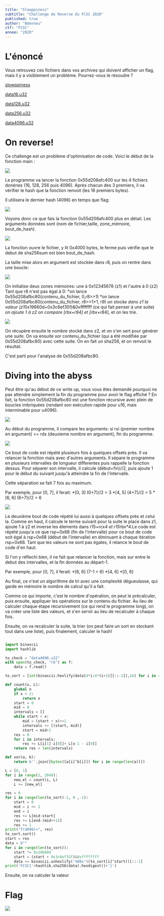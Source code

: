 ```yaml
---
title: "Slowppiness"
subtitle: "Challenge de Reverse du FCSC 2020"
published: true
author: "Bdenneu"
ctf: "FCSC"
annee: "2020"
---
```


# L'énoncé

Vous retrouvez ces fichiers dans vos archives qui doivent afficher un flag, mais il y a visiblement un problème. Pourrez-vous le résoudre ?

[slowppiness](/writeup-scripts/2019-2020/FCSC/slowppiness)

[data16.u32](/writeup-scripts/2019-2020/FCSC/data16.u32)

[data128.u32](/writeup-scripts/2019-2020/FCSC/data128.u32)

[data256.u32](/writeup-scripts/2019-2020/FCSC/data256.u32)

[data4096.u32](/writeup-scripts/2019-2020/FCSC/data4096.u32)

# On reverse!

Ce challenge est un problème d'optimisation de code. Voici le début de la fonction main :

![](/assets/images/FCSC2020/Slowppiness/1.png)

Le programme va lancer la fonction 0x55d208afc400 sur les 4 fichiers donénes (16, 128, 256 puis 4096). Après chacun des 3 premiers, il va vérifier le hash que la fonction renvoit (les 16 premiers bytes).

Il utilisera le dernier hash (4096) en temps que flag:

![](/assets/images/FCSC2020/Slowppiness/2.png)

Voyons donc ce que fais la fonction 0x55d208afc400 plus en détail. Les arguments données sont (nom de fichier,taille, zone_mémoire, bout_de_hash).

![](/assets/images/FCSC2020/Slowppiness/3.png)

La fonction ouvre le fichier, y lit 0x4000 bytes, le ferme puis vérifie que le debut de sha256sum est bien bout_de_hash.

La taille mise alors en argument est stockée dans r8, puis on rentre dans une boucle:

![](/assets/images/FCSC2020/Slowppiness/4.png)

On initialise deux zones mémoires: une à 0x12345678 (z1) et l'autre à 0 (z2)
Tant que r8 n'est pas égal à 0:
*on lance 0x55d208afbc80(contenu_du_fichier, 0,r8>>1)
*on lance 0x55d208afbc80(contenu_du_fichier, r8>>1+1, r9)
*on stocke dans z1 la valeur (z1*0x19660d+0x3c6ef35f)&0xffffffff (ce qui fait penser à une suite)
*on ajoute 1 à z2
*on compare [rbx+r9*4] et [rbx+r8*4], et on les trie.

![](/assets/images/FCSC2020/Slowppiness/5.png)

On récupère ensuite le nombre stocké dans z2, et on s'en sert pour générer une suite. On va ensuite xor contenu_du_fichier (qui a été modifiée par 0x55d208afbc80) avec cette suite. On en fait un sha256, et on renvoit le résultat.

C'est parti pour l'analyse de 0x55d208afbc80.

# Diving into the abyss

Peut être qu'au début de ce write up, vous vous êtes demandé pourquoi ne pas attendre simplement la fin du programme pour avoir le flag affiché ? En fait, la fonction 0x55d208afbc80 est une fonction récursive avec plein de boucles imbriquées (rendant son exécution rapide pour u16, mais interminable pour u4096).

![](/assets/images/FCSC2020/Slowppiness/6.png)

Au début du programme, il compare les arguments: si rsi (premier nombre en argument) >= rdx (deuxieme nombre en argument), fin du programme.

![](/assets/images/FCSC2020/Slowppiness/7.png)

Ce bout de code est répété plusieurs fois à quelques offsets près. Il va relancer la fonction mais avec d'autres arguments. Il sépare le programme en plusieurs intervalles de longueur differentes puis rappelle la fonction dessus. Pour séparer son intervalle, il calcule (début+fin)//2, puis ajoute 1 pour le début du suivant jusqu'à atteindre la fin de l'intervalle.

Cette séparation se fait 7 fois au maximum.

Par exemple, pour [0, 7], il ferait:
*[0, 3] (0+7)//2 = 3
*[4, 5]  (4+7)//2 = 5
*[6, 6]  (6+7)//2 = 6

![](/assets/images/FCSC2020/Slowppiness/8.png)

Le deuxième bout de code répété lui aussi à quelques offsets près et celui la. Comme en haut, il calcule le terme suivant pour la suite le place dans z1, ajoute 1 à z2 et inverse les élements dans r15+rcx*4 et r15*rbx*4.Le code est répété jusqu'a ce que rsp+0x68 (fin de l'intervalle) pour ce bout de code soit égal à rsp+0x68 (début de l'intervalle) en diminuant à chaque itération rsp+0x68. Tant que les valeurs ne sont pas égales, il relance le bout de code d'en haut.

Si l'on y réflechi bien, il ne fait que relancer la fonction, mais sur entre le debut des intervalles, et la fin données au départ-1.

Par exemple, pour [0, 7], il ferait:
*[6, 6]  (7-1 = 6)
*[4, 6]
*[0, 6]

Au final, ce n'est un algorithme de tri avec une complexité dégueulasse, qui garde en mémoire le nombre de calcul qu'il a fait.

Comme ce qui importe, c'est le nombre d'opération, on peut le précalculer, puis ensuite, appliquer les opérations sur le contenu du fichier. Au lieu de calculer chaque étape récursivement (ce qui rend le programme long), on va créer une liste des valeurs, et s'en servir au lieu de recalculer à chaque fois.

Ensuite, on va recalculer la suite, la trier (on peut faire un sort en stockant tout dans une liste), puis finalement, calculer le hash!

```python

import binascii
import hashlib

to_check = "data4096.u32"
with open(to_check, "rb") as f:
    data = f.read()

to_sort = [int(binascii.hexlify(data[4*i:4*(i+1)][::-1]),16) for i in range(len(data)//4)]

def count(x, L):
    global n
    if x < 2:
        return x
    start = 0
    mid = 0
    intervals = []
    while start < x:
        mid = (start + x)>>1
        intervals += [(start, mid)]
        start = mid+1
    res = 0
    for i in intervals:
        res += L[i[1]-i[0]]+ L[x-1 - i[0]]
    return res + len(intervals)

def xor(a, b):
    return b''.join([bytes([a[i]^b[i]]) for i in range(len(a))])

L = [0, 1]
for i in range(2, 2048):
    new_el = count(i, L)
    L += [new_el]

res = 0
for i in range(len(to_sort)-1, 0 ,-1):
    start = 0
    mid = i >> 1
    end = i
    res += L[mid-start]
    res += L[end-(mid++1)]
    res += 1
print("f(4096)=", res)
to_sort.sort()
start = res
data = b""
for i in range(len(to_sort)):
    start *= 0x19660d
    start = (start + 0x3c6ef35f)&0xffffffff
    data += binascii.unhexlify('%08x'%(to_sort[i]^start))[::-1]
print('FCSC{'+hashlib.sha256(data).hexdigest()+'}')

```

Ensuite, on va calculer la valeur
# Flag

![](/assets/images/FCSC2020/Slowppiness/9.png)


